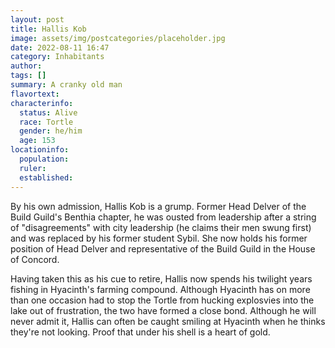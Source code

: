 ```yaml
---
layout: post
title: Hallis Kob
image: assets/img/postcategories/placeholder.jpg
date: 2022-08-11 16:47
category: Inhabitants
author: 
tags: []
summary: A cranky old man
flavortext: 
characterinfo:
  status: Alive
  race: Tortle
  gender: he/him
  age: 153
locationinfo:
  population: 
  ruler: 
  established: 
---
```


By his own admission, Hallis Kob is a grump. Former Head Delver of the Build Guild's Benthia chapter, he was ousted from leadership after a string of "disagreements" with city leadership (he claims their men swung first) and was replaced by his former student Sybil. She now holds his former position of Head Delver and representative of the Build Guild in the House of Concord.

Having taken this as his cue to retire, Hallis now spends his twilight years fishing in Hyacinth's farming compound. Although Hyacinth has on more than one occasion had to stop the Tortle from hucking explosvies into the lake out of frustration, the two have formed a close bond. Although he will never admit it, Hallis can often be caught smiling at Hyacinth when he thinks they're not looking. Proof that under his shell is a heart of gold.